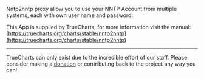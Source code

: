 Nntp2nntp proxy allow you to use your NNTP Account from multiple systems, each with own user name and password.

This App is supplied by TrueCharts, for more information visit the manual: [https://truecharts.org/charts/stable/nntp2nntp](https://truecharts.org/charts/stable/nntp2nntp)

---

TrueCharts can only exist due to the incredible effort of our staff.
Please consider making a [donation](https://truecharts.org/about/sponsor) or contributing back to the project any way you can!
